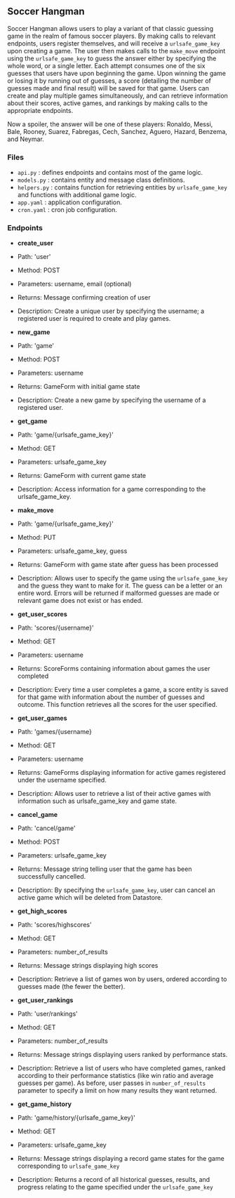 ## Soccer Hangman

Soccer Hangman allows users to play a variant of that classic guessing game in the realm of famous soccer players. By making calls to relevant endpoints, users register themselves, and will receive a `urlsafe_game_key` upon creating a game. The user then makes calls to the `make_move` endpoint using the `urlsafe_game_key` to guess the answer either by specifying the whole word, or a single letter. Each attempt consumes one of the six guesses that users have upon beginning the game. Upon winning the game or losing it by running out of guesses, a score (detailing the number of guesses made and final result) will be saved for that game. Users can create and play multiple games simultaneously, and can retrieve information about their scores, active games, and rankings by making calls to the appropriate endpoints.

Now a spoiler, the answer will be one of these players: Ronaldo, Messi, Bale, Rooney, Suarez, Fabregas, Cech, Sanchez, Aguero, Hazard, Benzema, and Neymar.

### Files
- `api.py` : defines endpoints and contains most of the game logic.
- `models.py` : contains entity and message class definitions.
- `helpers.py` : contains function for retrieving entities by `urlsafe_game_key` and functions with additional game logic.
- `app.yaml` : application configuration.
- `cron.yaml` : cron job configuration.

### Endpoints
- **create_user**
 - Path: 'user'
 - Method: POST
 - Parameters: username, email (optional)
 - Returns: Message confirming creation of user
 - Description: Create a unique user by specifying the username; a registered user is required to create and play games.

- **new_game**
 - Path: 'game'
 - Method: POST
 - Parameters: username
 - Returns: GameForm with initial game state
 - Description: Create a new game by specifying the username of a registered user.
 
- **get_game**
 - Path: 'game/{urlsafe_game_key}'
 - Method: GET
 - Parameters: urlsafe_game_key
 - Returns: GameForm with current game state
 - Description: Access information for a game corresponding to the urlsafe_game_key.
 
- **make_move**
 - Path: 'game/{urlsafe_game_key}'
 - Method: PUT
 - Parameters: urlsafe_game_key, guess
 - Returns: GameForm with game state after guess has been processed
 - Description: Allows user to specify the game using the `urlsafe_game_key` and the guess they want to make for it. The guess can be a letter or an entire word. Errors will be returned if malformed guesses are made or relevant game does not exist or has ended.
 
- **get_user_scores**
 - Path: 'scores/{username}'
 - Method: GET
 - Parameters: username
 - Returns: ScoreForms containing information about games the user completed
 - Description: Every time a user completes a game, a score entity is saved for that game with information about the number of guesses and outcome. This function retrieves all the scores for the user specified.

- **get_user_games**
 - Path: 'games/{username}
 - Method: GET
 - Parameters: username
 - Returns: GameForms displaying information for active games registered under the username specified.
 - Description: Allows user to retrieve a list of their active games with information such as urlsafe_game_key and game state.
 
- **cancel_game**
 - Path: 'cancel/game'
 - Method: POST
 - Parameters: urlsafe_game_key
 - Returns: Message string telling user that the game has been successfully cancelled.
 - Description: By specifying the `urlsafe_game_key`, user can cancel an active game which will be deleted from Datastore.
 
- **get_high_scores**
 - Path: 'scores/highscores'
 - Method: GET
 - Parameters: number_of_results
 - Returns: Message strings displaying high scores
 - Description: Retrieve a list of games won by users, ordered according to guesses made (the fewer the better).
 
- **get_user_rankings**
 - Path: 'user/rankings'
 - Method: GET
 - Parameters: number_of_results
 - Returns: Message strings displaying users ranked by performance stats.
 - Description: Retrieve a list of users who have completed games, ranked according to their performance statistics (like win ratio and average guesses per game). As before, user passes in `number_of_results` parameter to specify a limit on how many results they want returned.
 
- **get_game_history**
 - Path: 'game/history/{urlsafe_game_key}'
 - Method: GET
 - Parameters: urlsafe_game_key
 - Returns: Message strings displaying a record game states for the game corresponding to `urlsafe_game_key`
 - Description: Returns a record of all historical guesses, results, and progress relating to the game specified under the `urlsafe_game_key`
